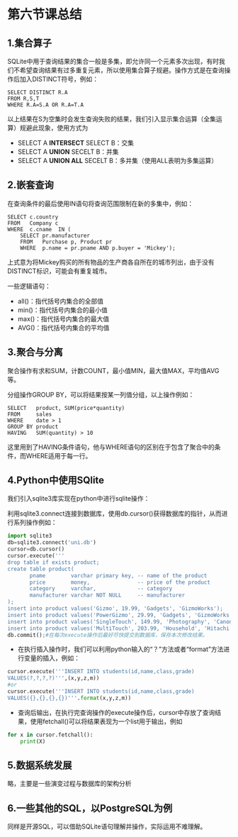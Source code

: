 # 第六节课总结

## 1.集合算子

SQLite中用于查询结果的集合一般是多集，即允许同一个元素多次出现，有时我们不希望查询结果有过多重复元素，所以使用集合算子规避。操作方式是在查询操作后加入DISTINCT符号，例如：

```sqlite
SELECT DISTINCT R.A
FROM R,S,T
WHERE R.A=S.A OR R.A=T.A
```

以上结果在S为空集时会发生查询失败的结果，我们引入显示集合运算（全集运算）规避此现象，使用方式为

* SELECT A  **INTERSECT**  SELECT B：交集
* SELECT A  **UNION** SECELT B：并集
* SELECT A  **UNION ALL** SECELT B：多并集（使用ALL表明为多集运算）

## 2.嵌套查询

在查询条件的最后使用IN语句将查询范围限制在新的多集中，例如：

```sqlite
SELECT c.country
FROM   Company c
WHERE  c.cname  IN (
	SELECT pr.manufacturer
    FROM   Purchase p, Product pr
    WHERE  p.name = pr.pname AND p.buyer = 'Mickey');
```

上式意为将Mickey购买的所有物品的生产商各自所在的城市列出，由于没有DISTINCT标识，可能会有重复城市。

一些逻辑语句：

* all()：指代括号内集合的全部值
* min()：指代括号内集合的最小值
* max()：指代括号内集合的最大值
* AVG()：指代括号内集合的平均值

## 3.聚合与分离

聚合操作有求和SUM，计数COUNT，最小值MIN，最大值MAX，平均值AVG等。

分组操作GROUP BY，可以将结果按某一列值分组，以上操作例如：

```sqlite
SELECT   product, SUM(price*quantity)
FROM     sales 
WHERE    date > 1
GROUP BY product
HAVING   SUM(quantity) > 10
```

这里用到了HAVING条件语句，他与WHERE语句的区别在于包含了聚合中的条件，而WHERE适用于每一行。

## 4.Python中使用SQlite

我们引入sqlite3库实现在python中进行sqlite操作：

利用sqlite3.connect连接到数据库，使用db.cursor()获得数据库的指针，从而进行系列操作例如：

```python
import sqlite3
db=sqlite3.connect('uni.db')
cursor=db.cursor()
cursor.execute('''
drop table if exists product;
create table product(
       pname        varchar primary key, -- name of the product
       price        money,               -- price of the product
       category     varchar,             -- category
       manufacturer varchar NOT NULL     -- manufacturer
);
insert into product values('Gizmo', 19.99, 'Gadgets', 'GizmoWorks');
insert into product values('PowerGizmo', 29.99, 'Gadgets', 'GizmoWorks');
insert into product values('SingleTouch', 149.99, 'Photography', 'Canon');
insert into product values('MultiTouch', 203.99, 'Household', 'Hitachi');''')
db.commit();#在每次execute操作后最好尽快提交到数据库，保存本次修改结果。
```

* 在执行插入操作时，我们可以利用python输入的“？”方法或者“format”方法进行变量的插入，例如：
```python
cursor.execute('''INSERT INTO students(id,name,class,grade)
VALUES(?,?,?,?)''',(x,y,z,m))
#or
cursor.execute('''INSERT INTO students(id,name,class,grade)
VALUES({},{},{},{})'''.format(x,y,z,m))
```

* 查询后输出，在执行完查询操作的execute操作后，cursor中存放了查询结果，使用fetchall()可以将结果表现为一个list用于输出，例如

```python
for x in cursor.fetchall():
    print(X)
```

## 5.数据系统发展

略，主要是一些演变过程与数据库的架构分析

## 6.一些其他的SQL，以PostgreSQL为例

同样是开源SQL，可以借助SQLite语句理解并操作，实际运用不难理解。
